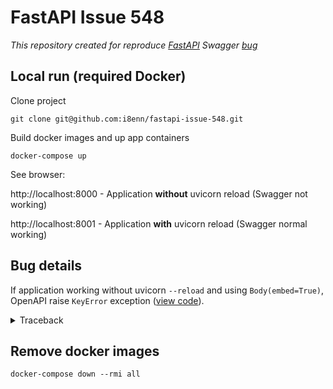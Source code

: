 # FastAPI Issue 548
*This repository created for reproduce [FastAPI](https://github.com/tiangolo/fastapi) Swagger [bug](https://github.com/tiangolo/fastapi/issues/548)*

## Local run (required Docker)

Clone project

`git clone git@github.com:i8enn/fastapi-issue-548.git`

Build docker images and up app containers

`docker-compose up`

See browser:

http://localhost:8000 - Application **without** uvicorn reload (Swagger not working)

http://localhost:8001 - Application **with** uvicorn reload (Swagger normal working)

## Bug details

If application working without uvicorn `--reload` and using `Body(embed=True)`, OpenAPI raise `KeyError` exception ([view code](https://github.com/i8enn/fastapi-issue-548/blob/master/app/api/users/auth.py#L18)).

<details>
<summary>Traceback</summary>
```python
  File "/usr/local/lib/python3.7/site-packages/uvicorn/protocols/http/httptools_impl.py", line 385, in run_asgi
    result = await app(self.scope, self.receive, self.send)
  File "/usr/local/lib/python3.7/site-packages/fastapi/applications.py", line 140, in __call__
    await super().__call__(scope, receive, send)
  File "/usr/local/lib/python3.7/site-packages/starlette/applications.py", line 134, in __call__
    await self.error_middleware(scope, receive, send)
  File "/usr/local/lib/python3.7/site-packages/starlette/middleware/errors.py", line 178, in __call__
    raise exc from None
  File "/usr/local/lib/python3.7/site-packages/starlette/middleware/errors.py", line 156, in __call__
    await self.app(scope, receive, _send)
  File "/usr/local/lib/python3.7/site-packages/starlette/middleware/cors.py", line 76, in __call__
    await self.app(scope, receive, send)
  File "/usr/local/lib/python3.7/site-packages/starlette/middleware/cors.py", line 76, in __call__
    await self.app(scope, receive, send)
  File "/usr/local/lib/python3.7/site-packages/starlette/exceptions.py", line 73, in __call__
    raise exc from None
  File "/usr/local/lib/python3.7/site-packages/starlette/exceptions.py", line 62, in __call__
    await self.app(scope, receive, sender)
  File "/usr/local/lib/python3.7/site-packages/starlette/routing.py", line 590, in __call__
    await route(scope, receive, send)
  File "/usr/local/lib/python3.7/site-packages/starlette/routing.py", line 208, in __call__
    await self.app(scope, receive, send)
  File "/usr/local/lib/python3.7/site-packages/starlette/routing.py", line 41, in app
    response = await func(request)
  File "/usr/local/lib/python3.7/site-packages/fastapi/applications.py", line 97, in openapi
    return JSONResponse(self.openapi())
  File "/usr/local/lib/python3.7/site-packages/fastapi/applications.py", line 89, in openapi
    openapi_prefix=self.openapi_prefix,
  File "/usr/local/lib/python3.7/site-packages/fastapi/openapi/utils.py", line 289, in get_openapi
    flat_models=flat_models, model_name_map=model_name_map
  File "/usr/local/lib/python3.7/site-packages/fastapi/utils.py", line 80, in get_model_definitions
    model_name = model_name_map[model]
KeyError: <class 'Body_password_reset_users_password_reset__reset_token__post'>
```
</details>

## Remove docker images

`docker-compose down --rmi all`
